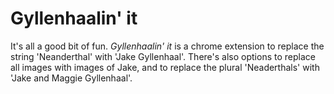 # Gyllenhaalin' it

It's all a good bit of fun.  _Gyllenhaalin' it_ is a chrome extension to replace the string 'Neanderthal' with 'Jake Gyllenhaal'.  There's also options to replace all images with images of Jake, and to replace the plural 'Neaderthals' with 'Jake and Maggie Gyllenhaal'.
